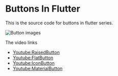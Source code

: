 # Buttons In Flutter

This is the source code for buttons in flutter series.

![Button images](https://drive.google.com/file/d/1w3E0zjjfbwnK8J8cOBMFDRbrCOoDH8vy/view?usp=sharing)

The video links

- [Youtube:RaisedButton ](https://youtu.be/f2vX8PGTHUM)
- [Youtube:FlatButton ](https://youtu.be/5sVswVKMYpI)
- [Youtube:IconButton ](https://youtu.be/kPja-FXL188)
- [Youtube:MaterialButton  ](https://youtu.be/VG1LyuO2L5A)
  




